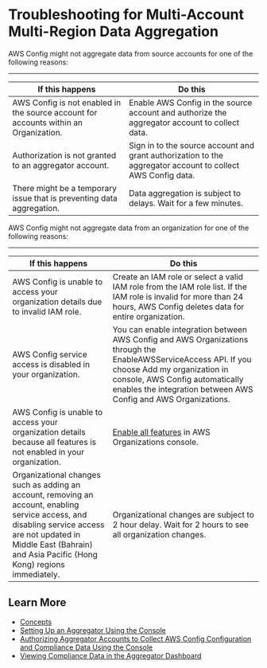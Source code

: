 # Troubleshooting for Multi\-Account Multi\-Region Data Aggregation<a name="aggregate-data-troubleshooting"></a>

AWS Config might not aggregate data from source accounts for one of the following reasons:


****  

| If this happens | Do this | 
| --- | --- | 
| AWS Config is not enabled in the source account for accounts within an Organization\. | Enable AWS Config in the source account and authorize the aggregator account to collect data\. | 
| Authorization is not granted to an aggregator account\. | Sign in to the source account and grant authorization to the aggregator account to collect AWS Config data\. | 
| There might be a temporary issue that is preventing data aggregation\. | Data aggregation is subject to delays\. Wait for a few minutes\. | 

AWS Config might not aggregate data from an organization for one of the following reasons:


****  

| If this happens | Do this | 
| --- | --- | 
| AWS Config is unable to access your organization details due to invalid IAM role\. | Create an IAM role or select a valid IAM role from the IAM role list\.  If the IAM role is invalid for more than 24 hours, AWS Config deletes data for entire organization\.   | 
| AWS Config service access is disabled in your organization\. | You can enable integration between AWS Config and AWS Organizations through the EnableAWSServiceAccess API\. If you choose Add my organization in console, AWS Config automatically enables the integration between AWS Config and AWS Organizations\. | 
| AWS Config is unable to access your organization details because all features is not enabled in your organization\. | [Enable all features](https://docs.aws.amazon.com/organizations/latest/userguide/orgs_manage_org_support-all-features.html) in AWS Organizations console\. | 
| Organizational changes such as adding an account, removing an account, enabling service access, and disabling service access are not updated in Middle East \(Bahrain\) and Asia Pacific \(Hong Kong\) regions immediately\. | Organizational changes are subject to 2 hour delay\. Wait for 2 hours to see all organization changes\. | 

## Learn More<a name="learn-more-setup-console"></a>
+ [Concepts](config-concepts.md)
+ [Setting Up an Aggregator Using the Console](setup-aggregator-console.md)
+ [Authorizing Aggregator Accounts to Collect AWS Config Configuration and Compliance Data Using the Console](authorize-aggregator-account-console.md)
+ [Viewing Compliance Data in the Aggregator Dashboard](viewing-the-aggregate-dashboard.md)